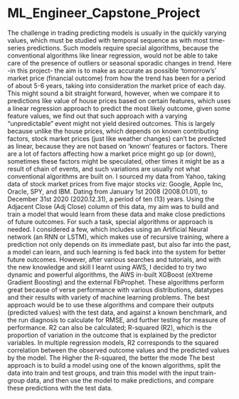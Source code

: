 # ML_Engineer_Capstone_Project

The challenge in trading predicting models is usually in the quickly varying values, which must be studied with temporal sequence as with most time-series predictions. Such models require special algorithms, because the conventional algorithms like linear regression, would not be able to take care of the presence of outliers or seasonal sporadic changes in trend. 
Here -in this project- the aim is to make as accurate as possible ‘tomorrow’s’ market price (financial outcome) from how the trend has been for a period of about 5-6 years, taking into consideration the market price of each day. This might sound a bit straight forward, however, when we compare it to predictions like value of house prices based on certain features, which uses a linear regression approach to predict the most likely outcome, given some feature values, we find out that such approach with a varying “unpredictable” event might not yield desired outcomes. This is largely because unlike the house prices, which depends on known contributing factors, stock market prices (just like weather changes) can’t be predicted as linear, because they are not based on ‘known’ features or factors.
There are a lot of factors affecting how a market price might go up (or down), sometimes these factors might be speculated, other times it might be as a result of chain of events, and such variations are usually not what conventional algorithms are built on.
I sourced my data from Yahoo, taking data of stock market prices from five major stocks viz: Google, Apple Inc, Oracle, SPY, and IBM. Dating from January 1st 2008 (2008.01.01), to December 31st   2020 (2020.12.31), a period of ten (13) years. Using the Adjacent Close (Adj Close) column of this data, my aim was to build and train a model that would learn from these data and make close predictions of future outcomes.
For such a task, special algorithms or approach is needed. I considered a few, which includes using an Artificial Neural network (an RNN or LSTM), which makes use of recursive training, where a prediction not only depends on its immediate past, but also far into the past, a model can learn, and such learning is fed back into the system for better future outcomes.
However, after various searches and tutorials, and with the new knowledge and skill I learnt using AWS, I decided to try two dynamic and powerful algorithms, the AWS in-built XGBoost (eXtreme Gradient Boosting) and the external FbProphet. These algorithms perform great because of verse performance with various distributions, datatypes and their results with variety of machine learning problems.
The best approach would be to use these algorithms and compare their outputs (predicted values) with the test data, and against a known benchmark, and the run diagnosis to calculate for RMSE, and further testing for measure of performance. R2 can also be calculated; R-squared (R2), which is the proportion of variation in the outcome that is explained by the predictor variables. In multiple regression models, R2 corresponds to the squared correlation between the observed outcome values and the predicted values by the model. The Higher the R-squared, the better the mode
The best approach is to build a model using one of the known algorithms, split the data into train and test groups, and train this model with the input train-group data, and then use the model to make predictions, and compare these predictions with the test data.
